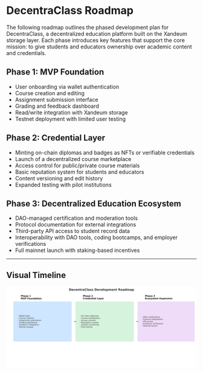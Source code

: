 
# DecentraClass Roadmap

The following roadmap outlines the phased development plan for DecentraClass, a decentralized education platform built on the Xandeum storage layer. Each phase introduces key features that support the core mission: to give students and educators ownership over academic content and credentials.

## Phase 1: MVP Foundation
- User onboarding via wallet authentication
- Course creation and editing
- Assignment submission interface
- Grading and feedback dashboard
- Read/write integration with Xandeum storage
- Testnet deployment with limited user testing

## Phase 2: Credential Layer
- Minting on-chain diplomas and badges as NFTs or verifiable credentials
- Launch of a decentralized course marketplace
- Access control for public/private course materials
- Basic reputation system for students and educators
- Content versioning and edit history
- Expanded testing with pilot institutions

## Phase 3: Decentralized Education Ecosystem
- DAO-managed certification and moderation tools
- Protocol documentation for external integrations
- Third-party API access to student record data
- Interoperability with DAO tools, coding bootcamps, and employer verifications
- Full mainnet launch with staking-based incentives

---

## Visual Timeline

![DecentraClass Timeline](DecentraClass_Timeline.png)

